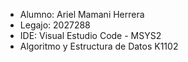 - Alumno: Ariel Mamani Herrera
- Legajo: 2027288
- IDE: Visual Estudio Code - MSYS2
- Algoritmo y Estructura de Datos K1102
